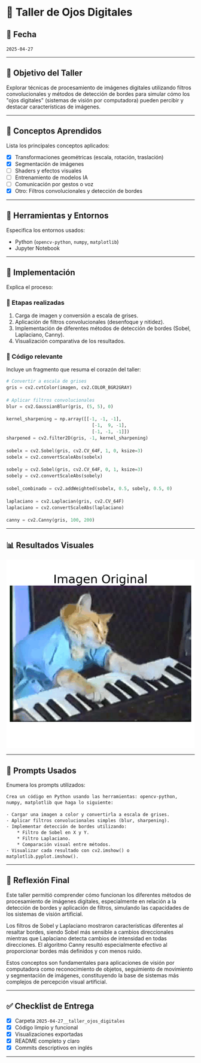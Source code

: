 # 🧪 Taller de Ojos Digitales

## 📅 Fecha
`2025-04-27`

---

## 🎯 Objetivo del Taller

Explorar técnicas de procesamiento de imágenes digitales utilizando filtros convolucionales y métodos de detección de bordes para simular cómo los "ojos digitales" (sistemas de visión por computadora) pueden percibir y destacar características de imágenes.

---

## 🧠 Conceptos Aprendidos

Lista los principales conceptos aplicados:

- [x] Transformaciones geométricas (escala, rotación, traslación)
- [x] Segmentación de imágenes
- [ ] Shaders y efectos visuales
- [ ] Entrenamiento de modelos IA
- [ ] Comunicación por gestos o voz
- [x] Otro: Filtros convolucionales y detección de bordes

---

## 🔧 Herramientas y Entornos

Especifica los entornos usados:

- Python (`opencv-python`, `numpy`, `matplotlib`)
- Jupyter Notebook

---

## 🧪 Implementación

Explica el proceso:

### 🔹 Etapas realizadas
1. Carga de imagen y conversión a escala de grises.
2. Aplicación de filtros convolucionales (desenfoque y nitidez).
3. Implementación de diferentes métodos de detección de bordes (Sobel, Laplaciano, Canny).
4. Visualización comparativa de los resultados.

### 🔹 Código relevante

Incluye un fragmento que resuma el corazón del taller:

```python
# Convertir a escala de grises
gris = cv2.cvtColor(imagen, cv2.COLOR_BGR2GRAY)

# Aplicar filtros convolucionales
blur = cv2.GaussianBlur(gris, (5, 5), 0)

kernel_sharpening = np.array([[-1, -1, -1],
                                [-1,  9, -1],
                                [-1, -1, -1]])
sharpened = cv2.filter2D(gris, -1, kernel_sharpening)

sobelx = cv2.Sobel(gris, cv2.CV_64F, 1, 0, ksize=3)
sobelx = cv2.convertScaleAbs(sobelx)

sobely = cv2.Sobel(gris, cv2.CV_64F, 0, 1, ksize=3)
sobely = cv2.convertScaleAbs(sobely)

sobel_combinado = cv2.addWeighted(sobelx, 0.5, sobely, 0.5, 0)

laplaciano = cv2.Laplacian(gris, cv2.CV_64F)
laplaciano = cv2.convertScaleAbs(laplaciano)

canny = cv2.Canny(gris, 100, 200)
```

---

## 📊 Resultados Visuales

![animacion_filtros](./resultados/filtros_animados.gif)

---

## 🧩 Prompts Usados

Enumera los prompts utilizados:

```text
Crea un código en Python usando las herramientas: opencv-python, numpy, matplotlib que haga lo siguiente:

- Cargar una imagen a color y convertirla a escala de grises.
- Aplicar filtros convolucionales simples (blur, sharpening).
- Implementar detección de bordes utilizando:
    * Filtro de Sobel en X y Y.
    * Filtro Laplaciano.
    * Comparación visual entre métodos.
- Visualizar cada resultado con cv2.imshow() o matplotlib.pyplot.imshow().
```

---

## 💬 Reflexión Final

Este taller permitió comprender cómo funcionan los diferentes métodos de procesamiento de imágenes digitales, especialmente en relación a la detección de bordes y aplicación de filtros, simulando las capacidades de los sistemas de visión artificial.

Los filtros de Sobel y Laplaciano mostraron características diferentes al resaltar bordes, siendo Sobel más sensible a cambios direccionales mientras que Laplaciano detecta cambios de intensidad en todas direcciones. El algoritmo Canny resultó especialmente efectivo al proporcionar bordes más definidos y con menos ruido.

Estos conceptos son fundamentales para aplicaciones de visión por computadora como reconocimiento de objetos, seguimiento de movimiento y segmentación de imágenes, constituyendo la base de sistemas más complejos de percepción visual artificial.

---

## ✅ Checklist de Entrega

- [x] Carpeta `2025-04-27__taller_ojos_digitales`
- [x] Código limpio y funcional
- [x] Visualizaciones exportadas
- [x] README completo y claro
- [x] Commits descriptivos en inglés

---